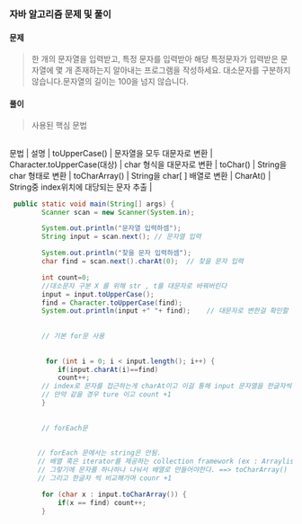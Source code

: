 ### 자바 알고리즘 문제 및 풀이



#### 문제



> 한 개의 문자열을 입력받고, 특정 문자를 입력받아 해당 특정문자가 입력받은 문자열에 몇 개 존재하는지 알아내는 프로그램을 작성하세요.
> 대소문자를 구분하지 않습니다.문자열의 길이는 100을 넘지 않습니다.


#### 풀이


> 사용된 핵심 문법 

##

문법                        | 설명                                    |
toUpperCase()               | 문자열을 모두 대문자로 변환             |
Character.toUpperCase(대상) | char 형식을 대문자로 변환               |
toChar()                    | String을 char 형태로 변환               |
toCharArray()               | String을 char[ ] 배열로 변환            |
CharAt()                    | String중 index위치에 대당되는 문자 추출  |




```java
 public static void main(String[] args) {
        Scanner scan = new Scanner(System.in);

        System.out.println("문자열 입력하셈");
        String input = scan.next(); // 문자열 입력

        System.out.println("찾을 문자 입력하셈");
        char find = scan.next().charAt(0);  // 찾을 문자 입력

        int count=0;
        //대소문자 구분 X 를 위해 str , t를 대문자로 바꿔버린다
        input = input.toUpperCase();
        find = Character.toUpperCase(find);
        System.out.println(input +" "+ find);    // 대문자로 변한걸 확인할 수 있다.
        
        
        // 기본 for문 사용
        
        
         for (int i = 0; i < input.length(); i++) {
            if(input.charAt(i)==find) 
            count++;
        // index로 문자를 접근하는게 charAt이고 이걸 통해 input 문자열을 한글자씩 확인
        // 만약 같을 경우 ture 이고 count +1
        }
        
        
        // forEach문 
        
        
       // forEach 문에서는 string은 안됨.
       // 배열 혹은 iterator를 제공하는 collection framework (ex : Arraylist , list)등  가능
       // 그렇기에 문자를 하나하나 나눠서 배열로 만들어야한다. ==> toCharArray()
       // 그리고 한글자 씩 비교해가며 counr +1

        for (char x : input.toCharArray()) {
            if(x == find) count++;
        }
```

